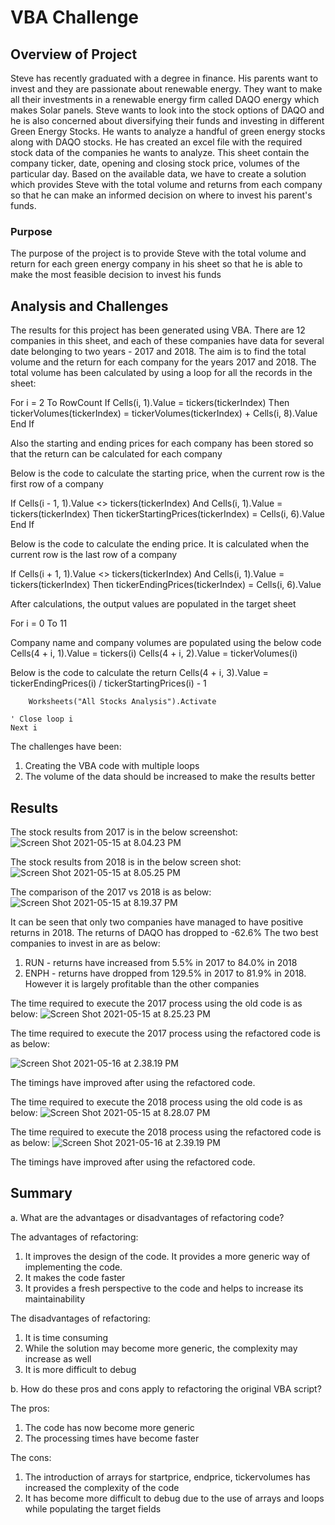 # VBA Challenge

## Overview of Project

Steve has recently graduated with a degree in finance. His parents want to invest and they are passionate about renewable energy. They want to make all their investments in a renewable energy firm called DAQO energy which makes Solar panels. Steve wants to look into the stock options of DAQO and he is also concerned about diversifying their funds and investing in different Green Energy Stocks.
He wants to analyze a handful of green energy stocks along with DAQO stocks. He has created an excel file with the required stock data of the companies he wants to analyze. This sheet contain the company ticker, date, opening and closing stock price, volumes of the particular day.
Based on the available data, we have to create a solution which provides Steve with the total volume and returns from each company so that he can make an informed decision on where to invest his parent's funds.


### Purpose

The purpose of the project is to provide Steve with the total volume and return for each green energy company in his sheet so that he is able to make the most feasible decision to invest his funds

## Analysis and Challenges

The results for this project has been generated using VBA.
There are 12 companies in this sheet, and each of these companies have data for several date belonging to two years - 2017 and 2018.
The aim is to find the total volume and the return for each company for the years 2017 and 2018.
The total volume has been calculated by using a loop for all the records in the sheet:

For i = 2 To RowCount
If Cells(i, 1).Value = tickers(tickerIndex) Then
            tickerVolumes(tickerIndex) = tickerVolumes(tickerIndex) + Cells(i, 8).Value
            End If

Also the starting and ending prices for each company has been stored so that the return can be calculated for each company

Below is the code to calculate the starting price, when the current row is the first row of a company

If Cells(i - 1, 1).Value <> tickers(tickerIndex) And Cells(i, 1).Value = tickers(tickerIndex) Then
            tickerStartingPrices(tickerIndex) = Cells(i, 6).Value
            End If

Below is the code to calculate the ending price. It is calculated when the current row is the last row of a company

If Cells(i + 1, 1).Value <> tickers(tickerIndex) And Cells(i, 1).Value = tickers(tickerIndex) Then
            tickerEndingPrices(tickerIndex) = Cells(i, 6).Value

After calculations, the output values are populated in the target sheet

For i = 0 To 11

Company name and company volumes are populated using the below code
       Cells(4 + i, 1).Value = tickers(i)
       Cells(4 + i, 2).Value = tickerVolumes(i)
       
Below is the code to calculate the return
       Cells(4 + i, 3).Value = tickerEndingPrices(i) / tickerStartingPrices(i) - 1
        
        Worksheets("All Stocks Analysis").Activate
        
    ' Close loop i
    Next i

The challenges have been:
1. Creating the VBA code with multiple loops
2. The volume of the data should be increased to make the results better


## Results

The stock results from 2017 is in the below screenshot:
![Screen Shot 2021-05-15 at 8.04.23 PM](https://i.imgur.com/JLcZDXX.png)


The stock results from 2018 is in the below screen shot:
![Screen Shot 2021-05-15 at 8.05.25 PM](https://i.imgur.com/Z5Gk5OY.png)

The comparison of the 2017 vs 2018 is as below:
![Screen Shot 2021-05-15 at 8.19.37 PM](https://i.imgur.com/aJeyr9P.png)

It can be seen that only two companies have managed to have positive returns in 2018.
The returns of DAQO has dropped to -62.6%
The two best companies to invest in are as below:
1. RUN - returns have increased from 5.5% in 2017 to 84.0% in 2018
2. ENPH - returns have dropped from 129.5% in 2017 to 81.9% in 2018. However it is largely profitable than the other companies

The time required to execute the 2017 process using the old code is as below:
![Screen Shot 2021-05-15 at 8.25.23 PM](https://i.imgur.com/S28uoej.png)


The time required to execute the 2017 process using the refactored code is as below:

![Screen Shot 2021-05-16 at 2.38.19 PM](https://i.imgur.com/Ixv4vBe.png)

The timings have improved after using the refactored code.

The time required to execute the 2018 process using the old code is as below:
![Screen Shot 2021-05-15 at 8.28.07 PM](https://i.imgur.com/uKsU06N.png)

The time required to execute the 2018 process using the refactored code is as below:
![Screen Shot 2021-05-16 at 2.39.19 PM](https://i.imgur.com/ndykrll.png)

The timings have improved after using the refactored code.

## Summary

a. What are the advantages or disadvantages of refactoring code?

The advantages of refactoring:
1. It improves the design of the code. It provides a more generic way of implementing the code.
2. It makes the code faster
3. It provides a fresh perspective to the code and helps to increase its maintainability

The disadvantages of refactoring:
1. It is time consuming
2. While the solution may become more generic, the complexity may increase as well
3. It is more difficult to debug


b. How do these pros and cons apply to refactoring the original VBA script?

The pros:
1. The code has now become more generic
2. The processing times have become faster

The cons:
1. The introduction of arrays for startprice, endprice, tickervolumes has increased the complexity of the code
2. It has become more difficult to debug due to the use of arrays and loops while populating the target fields




